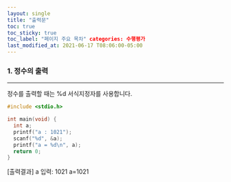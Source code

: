 ```yaml
---
layout: single
title: "출력문"
toc: true
toc_sticky: true
toc_label: "페이지 주요 목차" categories: 수행평가
last_modified_at: 2021-06-17 T08:06:00-05:00
---
```


### 1. 정수의 출력
---
정수를 출력할 때는 %d 서식지정자를 사용합니다.
~~~c
#include <stdio.h>

int main(void) {
  int a;
  printf("a : 1021");
  scanf("%d", &a);
  printf("a = %d\n", a);
  return 0;
}
~~~
[출력결과]
a 입력: 1021
a=1021
